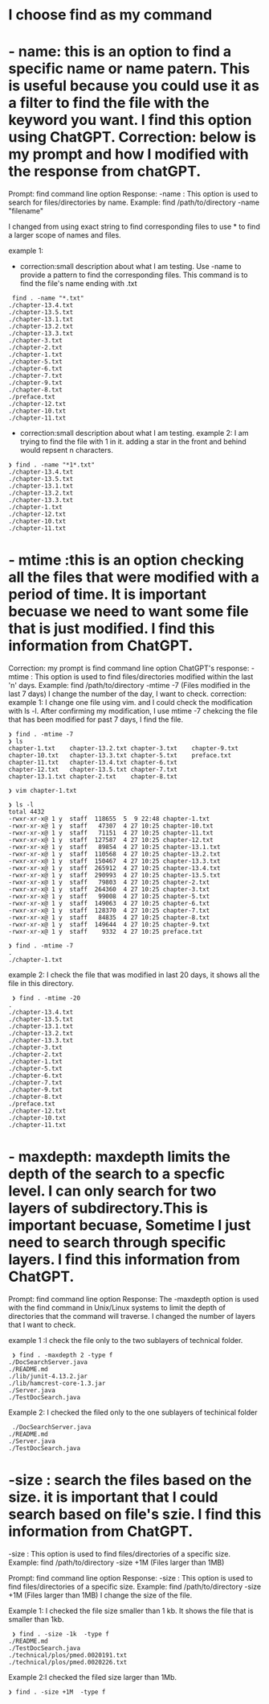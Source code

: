 # I choose find as my command 
#   - name: this is an option to find a specific name or name patern. This is useful because you could use it as a filter to find the file with the keyword you want. I find this option using ChatGPT. Correction: below is my prompt and how I modified with the response from chatGPT.

Prompt: find command line option
Response:
-name : This option is used to search for files/directories by name.
Example: find /path/to/directory -name "filename"

I changed from using exact string to find corresponding files to use * to find a larger scope of names and files.

example 1:
* correction:small description about what I am testing.
Use -name to provide a pattern to find the corresponding files.
This command is to find the file's name ending with .txt
```
 find . -name "*.txt"
./chapter-13.4.txt
./chapter-13.5.txt
./chapter-13.1.txt
./chapter-13.2.txt
./chapter-13.3.txt
./chapter-3.txt
./chapter-2.txt
./chapter-1.txt
./chapter-5.txt
./chapter-6.txt
./chapter-7.txt
./chapter-9.txt
./chapter-8.txt
./preface.txt
./chapter-12.txt
./chapter-10.txt
./chapter-11.txt
```

* correction:small description about what I am testing.
example 2:
I am trying to find the file with 1 in it. adding a star in the front and behind would repsent n characters.
```
❯ find . -name "*1*.txt"
./chapter-13.4.txt
./chapter-13.5.txt
./chapter-13.1.txt
./chapter-13.2.txt
./chapter-13.3.txt
./chapter-1.txt
./chapter-12.txt
./chapter-10.txt
./chapter-11.txt
```

#  - mtime <digit>:this is an option checking all the files that were modified with a period of time. It is important becuase we need to want some file that is just modified. I find this information from ChatGPT.
 Correction:
 my prompt is find command line option
ChatGPT's response:
 -mtime : This option is used to find files/directories modified within the last 'n' days.
Example: find /path/to/directory -mtime -7 (Files modified in the last 7 days)
 I change the number of the day, I want to check.
 correction:
 example 1: I change one file using vim. and I could check the modification with ls -l. After confirming my modification, I use mtime -7 chekcing the file that has been modified for past 7 days, I find the file.
```
❯ find . -mtime -7
❯ ls
chapter-1.txt    chapter-13.2.txt chapter-3.txt    chapter-9.txt
chapter-10.txt   chapter-13.3.txt chapter-5.txt    preface.txt
chapter-11.txt   chapter-13.4.txt chapter-6.txt
chapter-12.txt   chapter-13.5.txt chapter-7.txt
chapter-13.1.txt chapter-2.txt    chapter-8.txt
 
❯ vim chapter-1.txt
 
❯ ls -l
total 4432
-rwxr-xr-x@ 1 y  staff  118655  5  9 22:48 chapter-1.txt
-rwxr-xr-x@ 1 y  staff   47307  4 27 10:25 chapter-10.txt
-rwxr-xr-x@ 1 y  staff   71151  4 27 10:25 chapter-11.txt
-rwxr-xr-x@ 1 y  staff  127587  4 27 10:25 chapter-12.txt
-rwxr-xr-x@ 1 y  staff   89854  4 27 10:25 chapter-13.1.txt
-rwxr-xr-x@ 1 y  staff  110568  4 27 10:25 chapter-13.2.txt
-rwxr-xr-x@ 1 y  staff  150467  4 27 10:25 chapter-13.3.txt
-rwxr-xr-x@ 1 y  staff  265912  4 27 10:25 chapter-13.4.txt
-rwxr-xr-x@ 1 y  staff  290993  4 27 10:25 chapter-13.5.txt
-rwxr-xr-x@ 1 y  staff   79803  4 27 10:25 chapter-2.txt
-rwxr-xr-x@ 1 y  staff  264360  4 27 10:25 chapter-3.txt
-rwxr-xr-x@ 1 y  staff   99008  4 27 10:25 chapter-5.txt
-rwxr-xr-x@ 1 y  staff  149063  4 27 10:25 chapter-6.txt
-rwxr-xr-x@ 1 y  staff  128370  4 27 10:25 chapter-7.txt
-rwxr-xr-x@ 1 y  staff   84835  4 27 10:25 chapter-8.txt
-rwxr-xr-x@ 1 y  staff  149644  4 27 10:25 chapter-9.txt
-rwxr-xr-x@ 1 y  staff    9332  4 27 10:25 preface.txt
 
❯ find . -mtime -7
.
./chapter-1.txt
```

 example 2: I check the file that was modified in last 20 days, it shows all the file in this directory.
```
 ❯ find . -mtime -20
.
./chapter-13.4.txt
./chapter-13.5.txt
./chapter-13.1.txt
./chapter-13.2.txt
./chapter-13.3.txt
./chapter-3.txt
./chapter-2.txt
./chapter-1.txt
./chapter-5.txt
./chapter-6.txt
./chapter-7.txt
./chapter-9.txt
./chapter-8.txt
./preface.txt
./chapter-12.txt
./chapter-10.txt
./chapter-11.txt
```

#  - maxdepth: maxdepth limits the depth of the search to a specfic level. I can only search for two layers of subdirectory.This is important becuase, Sometime I just need to search through specific layers. I find this information from ChatGPT.
 Prompt: find command line option
 Response: The -maxdepth option is used with the find command in Unix/Linux systems to limit the depth of directories that the command will traverse.
 I changed the number of layers that I want to check.
 
 example 1 :I check the file only to the two sublayers of technical folder.
``` 
 ❯ find . -maxdepth 2 -type f
./DocSearchServer.java
./README.md
./lib/junit-4.13.2.jar
./lib/hamcrest-core-1.3.jar
./Server.java
./TestDocSearch.java
```
 Example 2: I checked the filed only to the one sublayers of techinical folder
```
 ./DocSearchServer.java
./README.md
./Server.java
./TestDocSearch.java
```
 
 #  -size <file size>: search the files based on the size. it is important that I could search based on file's szie. I find this information from ChatGPT.
 
 -size : This option is used to find files/directories of a specific size.
Example: find /path/to/directory -size +1M (Files larger than 1MB)
 
 Prompt: find command line option
 Response: -size : This option is used to find files/directories of a specific size.
Example: find /path/to/directory -size +1M (Files larger than 1MB)
 I change the size of the file.
 
Example 1: I checked the file size smaller than 1 kb. It shows the file that is smaller than 1kb.
```
 ❯ find . -size -1k  -type f
./README.md
./TestDocSearch.java
./technical/plos/pmed.0020191.txt
./technical/plos/pmed.0020226.txt
```
 Example 2:I checked the filed size larger than 1Mb.
 ``` 
 ❯ find . -size +1M  -type f
 ```
